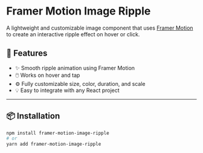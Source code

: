 # Framer Motion Image Ripple

A lightweight and customizable image component that uses [Framer Motion](https://www.framer.com/motion/) to create an interactive ripple effect on hover or click.


## 🚀 Features

- ✨ Smooth ripple animation using Framer Motion
- 🖱️ Works on hover and tap
- ⚙️ Fully customizable size, color, duration, and scale
- 💡 Easy to integrate with any React project

---

## 📦 Installation

```bash
npm install framer-motion-image-ripple
# or
yarn add framer-motion-image-ripple
